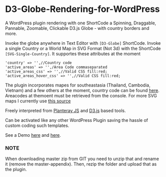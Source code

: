 # D3-Globe-Rendering-for-WordPress
A WordPress plugin rendering with one ShortCode a Spinning, Draggable, Pannable, Zoomable, Clickable D3.js Globe - with country borders and more.

Invoke the globe anywhere in Text Editor with `[D3-Globe]` ShortCode.
Invoke a single Country or a World Map in SVG Format (Not 3d) with the ShortCode `[SVG-Single-Country]`.
It supportes these attributes at the moment
```
'country' => '',//Country code
'active_areas' => '',/Area Code commaseparated
'active_areas_css' => '',//Valid CSS fill:red;
'active_areas_hover_css' => '',//Valid CSS fill:red;
```
The plugin incorporates mapes for southeastasia (Thailand, Cambodia, Vietnam) and a few others at the moment, country code can be found [here](https://gist.githubusercontent.com/mbostock/4090846/raw/07e73f3c2d21558489604a0bc434b3a5cf41a867/world-country-names.tsv). 
Areacodes at themoent must be retrieved from the console.
For more SVG maps I currently use [this source](https://mapsvg.com/)

Freely interpreted from [Planteray JS](http://planetaryjs.com) and [D3.js](https://d3js.org) based tools.

Can be activated like any other WordPress Plugin saving the hassle of custom coding such templates.

See a Demo [here](https://www.tukutoi.com/showcase/d3js-globe/) and [here](https://www.tukutoi.com/showcase/single-svg-country-map/).

### NOTE 
When downloading master zip from GIT you need to unzip that and rename it (remove the master-appendix). Then, rezip the folder and upload that as the plugin.
